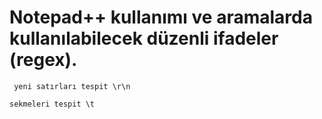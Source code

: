 # Notepad++ kullanımı ve aramalarda kullanılabilecek düzenli ifadeler (regex).
` yeni satırları tespit \r\n`

`sekmeleri tespit \t`
